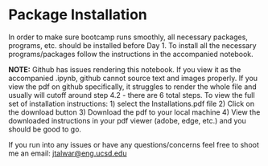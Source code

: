 # Package Installation

In order to make sure bootcamp runs smoothly, all necessary packages, programs, etc. should be installed before Day 1. To install all the necessary programs/packages follow the instructions in the accompanied notebook. 

**NOTE:** Github has issues rendering this notebook. If you view it as the accompanied .ipynb, github cannot source text and images properly. If you view the pdf on github specifically, it struggles to render the whole file and usually will cutoff around step 4.2 - there are 6 total steps. To view the full set of installation instructions: 1) select the Installations.pdf file 2) Click on the download button 3) Download the pdf to your local machine 4) View the downloaded instructions in your pdf viewer (adobe, edge, etc.) and you should be good to go.

If you run into any issues or have any questions/concerns feel free to shoot me an email: jtalwar@eng.ucsd.edu
